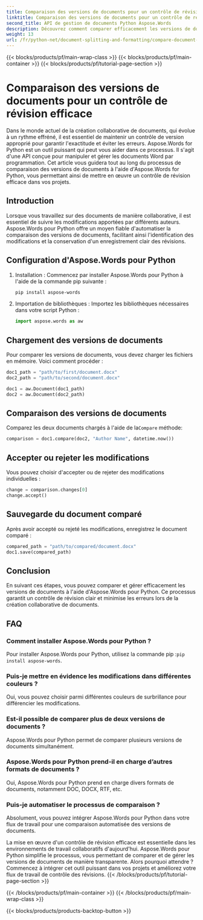 ```yaml
---
title: Comparaison des versions de documents pour un contrôle de révision efficace
linktitle: Comparaison des versions de documents pour un contrôle de révision efficace
second_title: API de gestion de documents Python Aspose.Words
description: Découvrez comment comparer efficacement les versions de documents à l'aide d'Aspose.Words pour Python. Guide étape par étape avec code source pour le contrôle des révisions. Améliorez la collaboration et évitez les erreurs.
weight: 13
url: /fr/python-net/document-splitting-and-formatting/compare-document-versions/
---
```


{{< blocks/products/pf/main-wrap-class >}}
{{< blocks/products/pf/main-container >}}
{{< blocks/products/pf/tutorial-page-section >}}

# Comparaison des versions de documents pour un contrôle de révision efficace

Dans le monde actuel de la création collaborative de documents, qui évolue à un rythme effréné, il est essentiel de maintenir un contrôle de version approprié pour garantir l'exactitude et éviter les erreurs. Aspose.Words for Python est un outil puissant qui peut vous aider dans ce processus. Il s'agit d'une API conçue pour manipuler et gérer les documents Word par programmation. Cet article vous guidera tout au long du processus de comparaison des versions de documents à l'aide d'Aspose.Words for Python, vous permettant ainsi de mettre en œuvre un contrôle de révision efficace dans vos projets.

## Introduction

Lorsque vous travaillez sur des documents de manière collaborative, il est essentiel de suivre les modifications apportées par différents auteurs. Aspose.Words pour Python offre un moyen fiable d'automatiser la comparaison des versions de documents, facilitant ainsi l'identification des modifications et la conservation d'un enregistrement clair des révisions.

## Configuration d'Aspose.Words pour Python

1. Installation : Commencez par installer Aspose.Words pour Python à l'aide de la commande pip suivante :
   
    ```bash
    pip install aspose-words
    ```

2. Importation de bibliothèques : Importez les bibliothèques nécessaires dans votre script Python :
   
    ```python
    import aspose.words as aw
    ```

## Chargement des versions de documents

Pour comparer les versions de documents, vous devez charger les fichiers en mémoire. Voici comment procéder :

```python
doc1_path = "path/to/first/document.docx"
doc2_path = "path/to/second/document.docx"

doc1 = aw.Document(doc1_path)
doc2 = aw.Document(doc2_path)
```

## Comparaison des versions de documents

 Comparez les deux documents chargés à l'aide de la`Compare` méthode:

```python
comparison = doc1.compare(doc2, "Author Name", datetime.now())
```

## Accepter ou rejeter les modifications

Vous pouvez choisir d'accepter ou de rejeter des modifications individuelles :

```python
change = comparison.changes[0]
change.accept()
```

## Sauvegarde du document comparé

Après avoir accepté ou rejeté les modifications, enregistrez le document comparé :

```python
compared_path = "path/to/compared/document.docx"
doc1.save(compared_path)
```

## Conclusion

En suivant ces étapes, vous pouvez comparer et gérer efficacement les versions de documents à l'aide d'Aspose.Words pour Python. Ce processus garantit un contrôle de révision clair et minimise les erreurs lors de la création collaborative de documents.

## FAQ

### Comment installer Aspose.Words pour Python ?
 Pour installer Aspose.Words pour Python, utilisez la commande pip :`pip install aspose-words`.

### Puis-je mettre en évidence les modifications dans différentes couleurs ?
Oui, vous pouvez choisir parmi différentes couleurs de surbrillance pour différencier les modifications.

### Est-il possible de comparer plus de deux versions de documents ?
Aspose.Words pour Python permet de comparer plusieurs versions de documents simultanément.

### Aspose.Words pour Python prend-il en charge d’autres formats de documents ?
Oui, Aspose.Words pour Python prend en charge divers formats de documents, notamment DOC, DOCX, RTF, etc.

### Puis-je automatiser le processus de comparaison ?
Absolument, vous pouvez intégrer Aspose.Words pour Python dans votre flux de travail pour une comparaison automatisée des versions de documents.

La mise en œuvre d'un contrôle de révision efficace est essentielle dans les environnements de travail collaboratifs d'aujourd'hui. Aspose.Words pour Python simplifie le processus, vous permettant de comparer et de gérer les versions de documents de manière transparente. Alors pourquoi attendre ? Commencez à intégrer cet outil puissant dans vos projets et améliorez votre flux de travail de contrôle des révisions.
{{< /blocks/products/pf/tutorial-page-section >}}

{{< /blocks/products/pf/main-container >}}
{{< /blocks/products/pf/main-wrap-class >}}

{{< blocks/products/products-backtop-button >}}
